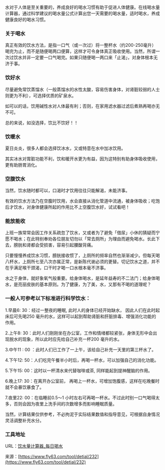 水对于人体是至关重要的，养成良好的喝水习惯有助于促进人体健康。在线喝水量计算器，通过科学建议的喝水量公式计算出您一天需要的喝水量，适时喝水，养成健康良好的喝水习惯。

### 关于喝水
真正有效的饮水方法，是指一口气（或一次过）将一整杯水（约200-250毫升）喝完为止，而不是随便喝两口便算，这样才可令身体真正吸收使用。当然，所谓一次过饮水并非一定要一口气喝完。如果只随便喝一两口来「止渴」，对身体根本无济于事。

### 饮好水
尽量避免常饮蒸馏水（一般蒸馏水的水性太酸，容易伤害身体，对肾脏较弱的人士则更为不利），可选择优质的矿泉水。

如可以的话，饮用碱性水对人体最有利；否则，在家用滤水器过滤后煮熟再喝亦无不可。

总的来说，如没选择，饮比不饮好！！

### 饮暖水
夏日炎炎，很多人都会选择饮冰水，又或特意在水中加冰饮用。

其实冰水对胃脏功能不利，饮和暖开水更为有益，因为这特别有助身体吸收使用，更有助肠胃消化。

### 空腹饮水
当然，饮水随时都可以，口渴时才饮用往往只能解渴，未能济事。

有效的饮水方法乃在空腹时饮用，水会直接从消化管道中流通，被身体吸收；吃饱后才饮水，对身体健康所起的作用比不上空腹饮水好，试试看吧！

### 能放能收
上班一族常常会因工作关系疏忽了饮水，又或者为了避免「借尿」小休的猜疑而宁愿不喝水；在此特别奉劝各位朋友切勿以「常去厕所」为理由而避免喝水。长此下去，膀胱和肾都会受损害，容易引起腰酸背痛。

只要慢慢养成饮水习惯，膀胱接收惯了，上厕所的频率自然也渐渐减少。但每天喝八杯水，上厕所七至八次亦属正常，是新陈代谢必须的更替。切记饮水之道，并不在乎满足喉干颈渴，口干时才喝一口水根本毫不济事。

水之于身体，就好象氧气般重要。给身体喝水，是延年益寿的不二法门；给身体喝水，是亮丽皮肤的基本原则。为了健康，为了美，水，又那有不喝的道理呢？

### 一般人可参考以下标准进行科学饮水：
1.早晨6: 30：经过一整夜的睡眠, 此时人的身体已经开始缺水， 因此人们在此时起床后可先喝250 毫升的水，这样可以起到帮助肾脏和肝脏排毒、增强消化功能的作用。

2.上午8: 30：此时人们刚刚坐在办公室，工作和情绪都较紧张，身体无形中会出现脱水的现象，所以此时应先给自己补充一杯200 毫升的水。

3.中午11 : 00 ：此时人们已工作了一上午，该给自己补充一天里的第三杯水了。

4.下午12: 50：人们吃完午餐半小时后，再喝一杯水，可以加强自己的消化功能。

5.下午15: 00：这时以一杯清水来代替咖啡或茶, 同样能起到提神醒脑的作用。

6.晚上17: 30：在离开办公室前， 再喝上一杯水，可增加饱腹感，这样在吃晚餐时就不会暴饮暴食了。

7.夜里22: 00：在临睡前0.5～1 小时左右可再喝一杯水。不过此时别一口气喝得太多，否则会因为夜里上洗手间的次数增多而影响睡眠质量。

当然，计算结果仅供参考，不必拘泥于实际结果数值和指导意见，可根据自身情况灵活调整补充水分。

### 工具地址
URL：[饮水量计算器_每日喝水](https://www.fly63.com/tool/heshui/)

来源：[https://www.fly63.com/tool/detial/232](https://www.fly63.com/tool/detial/232)